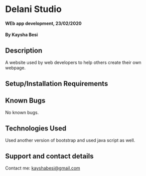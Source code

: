 # Delani Studio
#### WEb app development, 23/02/2020
#### By Kaysha Besi
## Description
A website used by web developers to help others create their own webpage.
## Setup/Installation Requirements


## Known Bugs
No known bugs.
## Technologies Used
Used another version of bootstrap and used java script as well.
## Support and contact details
Contact me: kayshabesi@gmail.com
